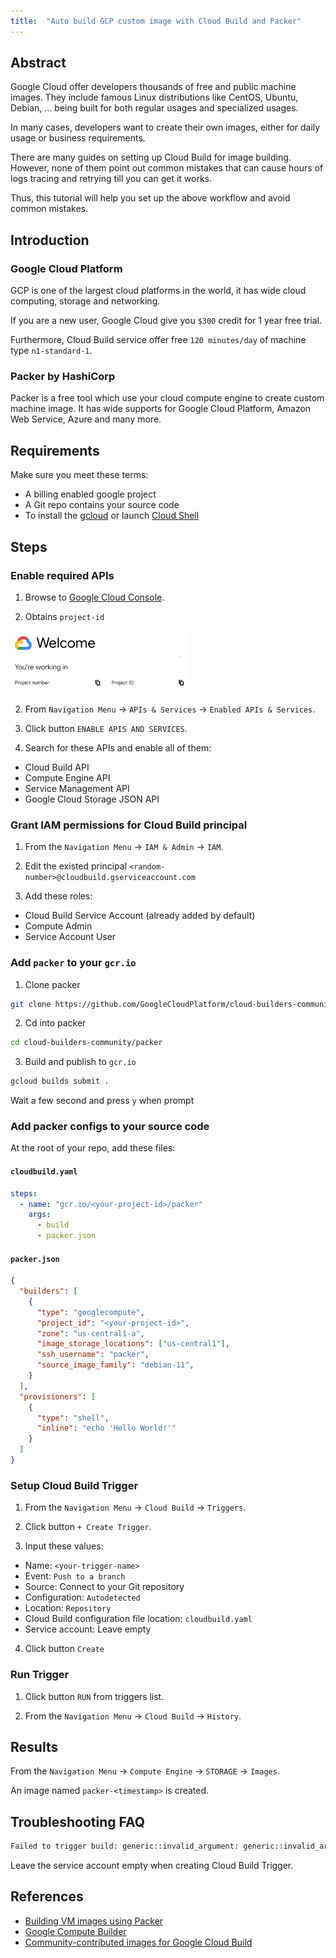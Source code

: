 ```yaml
---
title:  "Auto build GCP custom image with Cloud Build and Packer"
---
```


## Abstract

Google Cloud offer developers thousands of free and public machine images. They include famous Linux distributions like CentOS, Ubuntu, Debian, ... being built for both regular usages and specialized usages.

In many cases, developers want to create their own images, either for daily usage or business requirements.

There are many guides on setting up Cloud Build for image building. However, none of them point out common mistakes that can cause hours of logs tracing and retrying till you can get it works.

Thus, this tutorial will help you set up the above workflow and avoid common mistakes.

## Introduction

### Google Cloud Platform

GCP is one of the largest cloud platforms in the world, it has wide cloud computing, storage and networking.

If you are a new user, Google Cloud give you `$300` credit for 1 year free trial.

Furthermore, Cloud Build service offer free `120 minutes/day` of machine type `n1-standard-1`.

### Packer by HashiCorp

Packer is a free tool which use your cloud compute engine to create custom machine image. It has wide supports for Google Cloud Platform, Amazon Web Service, Azure and many more.

## Requirements

Make sure you meet these terms:

- A billing enabled google project
- A Git repo contains your source code
- To install the [gcloud](https://cloud.google.com/sdk/docs/install) or launch [Cloud Shell](https://cloud.google.com/shell/docs/launching-cloud-shell)

## Steps

### Enable required APIs

1. Browse to [Google Cloud Console](https://console.cloud.google.com/).

2. Obtains `project-id`

<img src="./project-id.png" height="100" src="Project Id"/>

2. From `Navigation Menu` -> `APIs & Services` -> `Enabled APIs & Services`.

3. Click button `ENABLE APIS AND SERVICES`.

4. Search for these APIs and enable all of them:

- Cloud Build API
- Compute Engine API
- Service Management API
- Google Cloud Storage JSON API

### Grant IAM permissions for Cloud Build principal

1. From the `Navigation Menu` -> `IAM & Admin` -> `IAM`.

2. Edit the existed principal `<random-number>@cloudbuild.gserviceaccount.com`

3. Add these roles:

- Cloud Build Service Account (already added by default)
- Compute Admin
- Service Account User

### Add `packer` to your `gcr.io`

1. Clone packer

```bash
git clone https://github.com/GoogleCloudPlatform/cloud-builders-community.git
```

2. Cd into packer

```bash
cd cloud-builders-community/packer
```

3. Build and publish to `gcr.io`

```bash
gcloud builds submit .
```

Wait a few second and press `y` when prompt

### Add packer configs to your source code

At the root of your repo, add these files:

#### **`cloudbuild.yaml`**

```yaml
steps:
  - name: "gcr.io/<your-project-id>/packer"
    args:
      - build
      - packer.json
```

#### **`packer.json`**

```json
{
  "builders": [
    {
      "type": "googlecompute",
      "project_id": "<your-project-id>",
      "zone": "us-central1-a",
      "image_storage_locations": ["us-central1"],
      "ssh_username": "packer",
      "source_image_family": "debian-11",
    }
  ],
  "provisioners": [
    {
      "type": "shell",
      "inline": "echo 'Hello World!'"
    }
  ]
}
```

### Setup Cloud Build Trigger

1. From the `Navigation Menu` -> `Cloud Build` -> `Triggers`.

2. Click button `+ Create Trigger`.

3. Input these values:

- Name: `<your-trigger-name>`
- Event: `Push to a branch`
- Source: Connect to your Git repository
- Configuration: `Autodetected`
- Location: `Repository`
- Cloud Build configuration file location: `cloudbuild.yaml`
- Service account: Leave empty

4. Click button `Create`

### Run Trigger

1. Click button `RUN` from triggers list.

2. From the `Navigation Menu` -> `Cloud Build` -> `History`.

## Results

From the `Navigation Menu` -> `Compute Engine` -> `STORAGE` -> `Images`.

An image named `packer-<timestamp>` is created.

## Troubleshooting FAQ

```bash
Failed to trigger build: generic::invalid_argument: generic::invalid_argument: if 'build.service_account' is specified, the build must either (a) specify 'build.logs_bucket' (b) use the CLOUD_LOGGING_ONLY logging option, or (c) use the NONE logging option
```

Leave the service account empty when creating Cloud Build Trigger.

## References

- [Building VM images using Packer](https://cloud.google.com/build/docs/building/build-vm-images-with-packer)
- [Google Compute Builder](https://www.packer.io/plugins/builders/googlecompute)
- [Community-contributed images for Google Cloud Build](https://github.com/GoogleCloudPlatform/cloud-builders-community)
